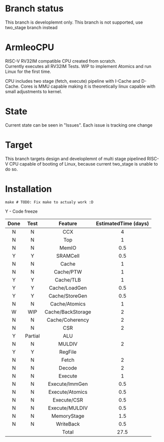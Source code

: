 # Branch status
This branch is developlemnt only. This branch is not supported, use two_stage branch instead


# ArmleoCPU

RISC-V RV32IM compatible CPU created from scratch.  
Currently executes all RV32IM Tests. WIP to implement Atomics and run Linux for the first time.

CPU includes two stage (fetch, execute) pipeline with I-Cache and D-Cache. Cores is MMU capable making it is theoretically linux capable with small adjustments to kernel.


# State
Current state can be seen in "Issues". Each issue is tracking one change


# Target
This branch targets design and developlemnt of multi stage pipelined RISC-V CPU capable of booting of Linux, because current two_stage is unable to do so.

# Installation

```
make # TODO: Fix make to actualy work :D
```




Y - Code freeze

|Done     |Test     |Feature          |EstimatedTime (days) |
|:-------:|:-------:|:---------------:|:-------------------:|
|N        |N        |CCX              |4                    |
|N        |N        |Top              |1                    |
|N        |N        |MemIO            |0.5                  |
|Y        |Y        |SRAMCell         |0.5                  |
|N        |N        |Cache            |1                    |
|N        |N        |Cache/PTW        |1                    |
|Y        |Y        |Cache/TLB        |1                    |
|Y        |Y        |Cache/LoadGen    |0.5                  |
|Y        |Y        |Cache/StoreGen   |0.5                  |
|N        |N        |Cache/Atomics    |1                    |
|W        |WIP      |Cache/BackStorage|2                    |
|N        |N        |Cache/Coherency  |2                    |
|N        |N        |CSR              |2                    |
|Y        |Partial  |ALU              |                     |
|N        |N        |MULDIV           |2                    |
|Y        |Y        |RegFile          |                     |
|N        |N        |Fetch            |2                    |
|N        |N        |Decode           |2                    |
|N        |N        |Execute          |1                    |
|N        |N        |Execute/ImmGen   |0.5                  |
|N        |N        |Execute/Atomics  |0.5                  |
|N        |N        |Execute/CSR      |0.5                  |
|N        |N        |Execute/MULDIV   |0.5                  |
|N        |N        |MemoryStage      |1.5                  |
|N        |N        |WriteBack        |0.5                  |
|         |         |Total            |27.5                 |

